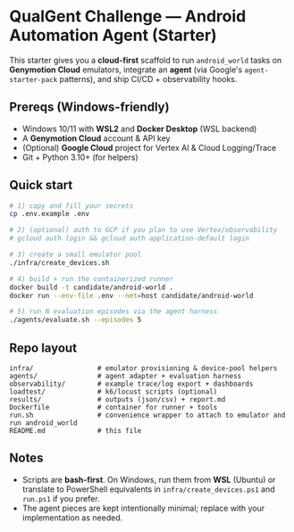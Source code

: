 # QualGent Challenge — Android Automation Agent (Starter)

This starter gives you a **cloud-first** scaffold to run `android_world` tasks on **Genymotion Cloud** emulators, integrate an **agent** (via Google's `agent-starter-pack` patterns), and ship CI/CD + observability hooks.

## Prereqs (Windows-friendly)
- Windows 10/11 with **WSL2** and **Docker Desktop** (WSL backend)
- A **Genymotion Cloud** account & API key
- (Optional) **Google Cloud** project for Vertex AI & Cloud Logging/Trace
- Git + Python 3.10+ (for helpers)

## Quick start
```bash
# 1) copy and fill your secrets
cp .env.example .env

# 2) (optional) auth to GCP if you plan to use Vertex/observability
# gcloud auth login && gcloud auth application-default login

# 3) create a small emulator pool
./infra/create_devices.sh

# 4) build + run the containerized runner
docker build -t candidate/android-world .
docker run --env-file .env --net=host candidate/android-world

# 5) run N evaluation episodes via the agent harness
./agents/evaluate.sh --episodes 5
```

## Repo layout
```
infra/                # emulator provisioning & device-pool helpers
agents/               # agent adapter + evaluation harness
observability/        # example trace/log export + dashboards
loadtest/             # k6/locust scripts (optional)
results/              # outputs (json/csv) + report.md
Dockerfile            # container for runner + tools
run.sh                # convenience wrapper to attach to emulator and run android_world
README.md             # this file
```

## Notes
- Scripts are **bash-first**. On Windows, run them from **WSL** (Ubuntu) or translate to PowerShell equivalents in `infra/create_devices.ps1` and `run.ps1` if you prefer.
- The agent pieces are kept intentionally minimal; replace with your implementation as needed.

